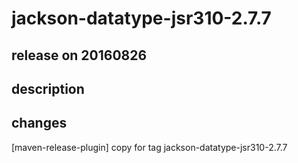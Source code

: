 # jackson-datatype-jsr310-2.7.7

## release on 20160826
## description
## changes
[maven-release-plugin] copy for tag jackson-datatype-jsr310-2.7.7

